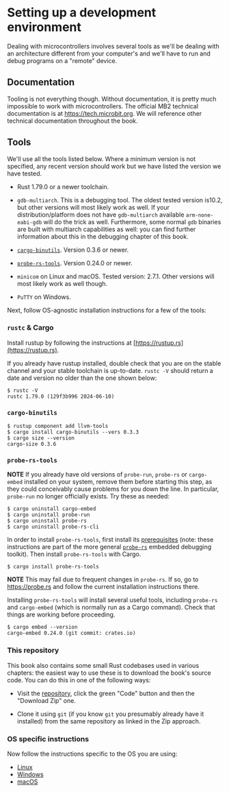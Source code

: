 # Setting up a development environment

Dealing with microcontrollers involves several tools as we'll be dealing with an architecture
different from your computer's and we'll have to run and debug programs on a "remote" device.

## Documentation

Tooling is not everything though. Without documentation, it is pretty much impossible to work with
microcontrollers. The official MB2 technical documentation is at <https://tech.microbit.org>. We
will reference other technical documentation throughout the book.

## Tools

We'll use all the tools listed below. Where a minimum version is not specified, any recent version
should work but we have listed the version we have tested.

- Rust 1.79.0 or a newer toolchain.

- `gdb-multiarch`. This is a debugging tool. The oldest tested version is10.2, but other versions
  will most likely work as well.  If your distribution/platform does not have `gdb-multiarch`
  available `arm-none-eabi-gdb` will do the trick as well. Furthermore, some normal `gdb` binaries
  are built with multiarch capabilities as well: you can find further information about this in the
  debugging chapter of this book.

- [`cargo-binutils`]. Version 0.3.6 or newer.

  [`cargo-binutils`]: https://github.com/rust-embedded/cargo-binutils

- [`probe-rs-tools`]. Version 0.24.0 or newer.

  [`probe-rs-tools`]: https://probe.rs/docs/overview/about-probe-rs/

- `minicom` on Linux and macOS. Tested version: 2.7.1. Other versions will most likely work as well
  though.

- `PuTTY` on Windows.

Next, follow OS-agnostic installation instructions for a few of the tools:

### `rustc` & Cargo

Install rustup by following the instructions at [https://rustup.rs](https://rustup.rs).

If you already have rustup installed, double check that you are on the stable channel and your
stable toolchain is up-to-date. `rustc -V` should return a date and version no older than the one
shown below:

``` console
$ rustc -V
rustc 1.79.0 (129f3b996 2024-06-10)
```

### `cargo-binutils`

``` console
$ rustup component add llvm-tools
$ cargo install cargo-binutils --vers 0.3.3
$ cargo size --version
cargo-size 0.3.6
```

### `probe-rs-tools`

**NOTE** If you already have old versions of `probe-run`, `probe-rs` or `cargo-embed` installed on
your system, remove them before starting this step, as they could conceivably cause problems for you
down the line. In particular, `probe-run` no longer officially exists. Try these as needed:

```console
$ cargo uninstall cargo-embed
$ cargo uninstall probe-run
$ cargo uninstall probe-rs
$ cargo uninstall probe-rs-cli
```

In order to install `probe-rs-tools`, first install its
[prerequisites](https://probe.rs/docs/getting-started/installation/) (note: these instructions are
part of the more general [`probe-rs`](https://probe.rs/) embedded debugging toolkit). Then install
`probe-rs-tools` with Cargo.

```console
$ cargo install probe-rs-tools
```

**NOTE** This may fail due to frequent changes in `probe-rs`. If so, go to <https://probe.rs> and
follow the current installation instructions there.

Installing `probe-rs-tools` will install several useful tools, including `probe-rs` and
`cargo-embed` (which is normally run as a Cargo command). Check that things are working before
proceeding.

```
$ cargo embed --version
cargo-embed 0.24.0 (git commit: crates.io)
```

### This repository

This book also contains some small Rust codebases used in various chapters: the easiest way to use
these is to download the book's source code. You can do this in one of the following ways:

- Visit the [repository](https://github.com/rust-embedded/discovery-mb2/), click the green "Code"
  button and then the "Download Zip" one.

- Clone it using `git` (if you know `git` you presumably already have it installed) from the same
  repository as linked in the Zip approach.

### OS specific instructions

Now follow the instructions specific to the OS you are using:

- [Linux](linux.md)
- [Windows](windows.md)
- [macOS](macos.md)
